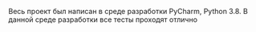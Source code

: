 Весь проект был написан в среде разработки PyCharm, Python 3.8.
В данной среде разработки все тесты проходят отлично
